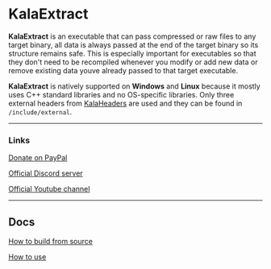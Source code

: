 # KalaExtract

**KalaExtract** is an executable that can pass compressed or raw files to any target binary, all data is always passed at the end of the target binary so its structure remains safe. This is especially important for executables so that they don't need to be recompiled whenever you modify or add new data or remove existing data youve already passed to that target executable.

**KalaExtract** is natively supported on **Windows** and **Linux** because it mostly uses C++ standard libraries and no OS-specific libraries. Only three external headers from [KalaHeaders](https://github.com/kalakit/kalaheaders) are used and they can be found in `/include/external`.

---

### Links

[Donate on PayPal](https://www.paypal.com/donate/?hosted_button_id=QWG8SAYX5TTP6)

[Official Discord server](https://discord.gg/jkvasmTND5)

[Official Youtube channel](https://youtube.com/greenlaser)

---

## Docs

[How to build from source](docs/build_from_source.md)

[How to use](docs/spec_1_0.md)